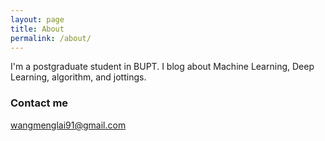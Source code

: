 ```yaml
---
layout: page
title: About
permalink: /about/
---
```


I'm a postgraduate student in BUPT. I blog about Machine Learning, Deep Learning, algorithm, and jottings.

### Contact me

[wangmenglai91@gmail.com](mailto:wangmenglai91@gmail.com)
